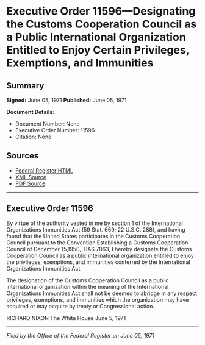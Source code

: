 # Executive Order 11596—Designating the Customs Cooperation Council as a Public International Organization Entitled to Enjoy Certain Privileges, Exemptions, and Immunities

## Summary

**Signed:** June 05, 1971
**Published:** June 05, 1971

**Document Details:**
- Document Number: None
- Executive Order Number: 11596
- Citation: None

## Sources
- [Federal Register HTML](https://www.presidency.ucsb.edu/documents/executive-order-11596-designating-the-customs-cooperation-council-public-international)
- [XML Source](None)
- [PDF Source](None)

---

## Executive Order 11596

By virtue of the authority vested in me by section 1 of the International Organizations Immunities Act (59 Stat. 669; 22 U.S.C. 288), and having found that the United States participates in the Customs Cooperation Council pursuant to the Convention Establishing a Customs Cooperation Council of December 15,1950, TIAS 7063, I hereby designate the Customs Cooperation Council as a public international organization entitled to enjoy the privileges, exemptions, and immunities conferred by the International Organizations Immunities Act.

The designation of the Customs Cooperation Council as a public international organization within the meaning of the International Organizations Immunities Act shall not be deemed to abridge in any respect privileges, exemptions, and immunities which the organization may have acquired or may acquire by treaty or Congressional action.

RICHARD NIXON
The White House
June 5, 1971

---

*Filed by the Office of the Federal Register on June 05, 1971*
